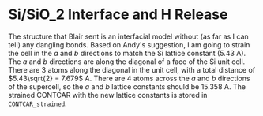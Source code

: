 # Si/SiO$\_2$ Interface and H Release

The structure that Blair sent is an interfacial model without (as far as I can tell) any dangling bonds. Based on Andy's suggestion, I am going to strain the cell in the $a$ and $b$ directions to match the Si lattice constant (5.43 A). The $a$ and $b$ directions are along the diagonal of a face of the Si unit cell. There are 3 atoms along the diagonal in the unit cell, with a total distance of $5.43\sqrt{2} = 7.679$ A. There are 4 atoms across the $a$ and $b$ directions of the supercell, so the $a$ and $b$ lattice constants should be 15.358 A. The strained CONTCAR with the new lattice constants is stored in `CONTCAR_strained`.

